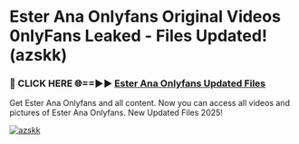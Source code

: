 # Ester Ana Onlyfans Original Videos 0nlyFans Leaked - Files Updated! (azskk)

<h3>🔴 CLICK HERE 🌐==►► <a href="https://tinyurl.com/3hn5wdd3" rel="nofollow">Ester Ana Onlyfans Updated Files</a></h3>

Get Ester Ana Onlyfans and all content. Now you can access all videos and pictures of Ester Ana Onlyfans. New Updated Files 2025!

[![azskk](https://i.imgur.com/4HnBqBT.gif)](https://tinyurl.com/3hn5wdd3)
